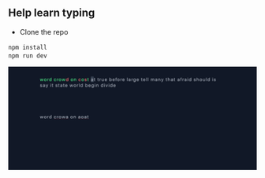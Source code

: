 ## Help learn typing

- Clone the repo

```js
npm install
npm run dev
```

![title](./screenshot_typing_tutor.png)
